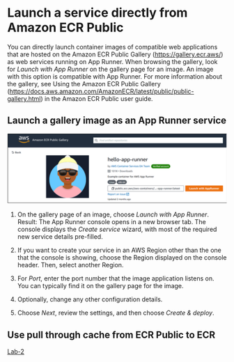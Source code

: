 
# Launch a service directly from Amazon ECR Public

You can directly launch container images of compatible web applications that are hosted on the Amazon ECR Public Gallery (https://gallery.ecr.aws/) as web services running on App Runner. When browsing the gallery, look for *Launch with App Runner* on the gallery page for an image. An image with this option is compatible with App Runner. For more information about the gallery, see Using the Amazon ECR Public Gallery (https://docs.aws.amazon.com/AmazonECR/latest/public/public-gallery.html) in the Amazon ECR Public user guide.

## Launch a gallery image as an App Runner service

![Lab-1](./images/Lab-1.png)

1. On the gallery page of an image, choose *Launch with App Runner*.
    Result: The App Runner console opens in a new browser tab. The console displays the *Create service* wizard, with most of the required new service details pre-filled.

2. If you want to create your service in an AWS Region other than the one that the console is showing, choose the Region displayed on the console header. Then, select another Region.

3. For *Port*, enter the port number that the image application listens on. You can typically find it on the gallery page for the image.

4. Optionally, change any other configuration details.

5. Choose *Next*, review the settings, and then choose *Create & deploy*.

## Use pull through cache from ECR Public to ECR
[Lab-2](/Lab-2-ECR-Pull-through-cache.md)